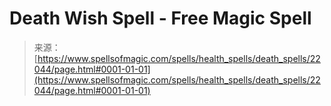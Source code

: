 <!--yml
category: 未分类
date: 2024-06-12 19:06:04
-->

# Death Wish Spell - Free Magic Spell

> 来源：[https://www.spellsofmagic.com/spells/health_spells/death_spells/22044/page.html#0001-01-01](https://www.spellsofmagic.com/spells/health_spells/death_spells/22044/page.html#0001-01-01)